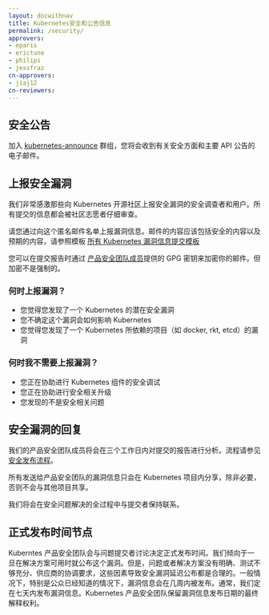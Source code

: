 ```yaml
---
layout: docwithnav
title: Kubernetes安全和公告信息
permalink: /security/
approvers:
- eparis
- erictune
- philips
- jessfraz
cn-approvers:
- jiaj12
cn-reviewers:
---
```


<!--
## Security Announcements
-->
## 安全公告
<!--
Join the [kubernetes-announce](https://groups.google.com/forum/#!forum/kubernetes-announce) group for emails about security and major API announcements.
-->
加入 [kubernetes-announce](https://groups.google.com/forum/#!forum/kubernetes-announce) 群组，您将会收到有关安全方面和主要 API 公告的电子邮件。

<!--
## Report a Vulnerability
-->
## 上报安全漏洞


<!--
We’re extremely grateful for security researchers and users that report vulnerabilities to the Kubernetes Open Source Community. All reports are thoroughly investigated by a set of community volunteers.
-->
我们非常感激那些向 Kubernetes 开源社区上报安全漏洞的安全调查者和用户。所有提交的信息都会被社区志愿者仔细审查。


<!--
To make a report, please email the private [kubernetes-security@googlegroups.com](mailto:kubernetes-security@googlegroups.com) list with the security details and the details expected for [all Kubernetes bug reports](https://git.k8s.io/kubernetes/.github/ISSUE_TEMPLATE.md).
-->
请您通过向这个匿名邮件名单上报漏洞信息。邮件的内容应该包括安全的内容以及预期的内容，请参照模板 [所有 Kubernetes 漏洞信息提交模板](https://git.k8s.io/kubernetes/.github/ISSUE_TEMPLATE.md)

<!--
You may encrypt your email to this list using the GPG keys of the [Product Security Team members](https://git.k8s.io/community/contributors/devel/security-release-process.md#product-security-team-pst). Encryption using GPG is NOT required to make a disclosure.
-->
您可以在提交报告时通过 [产品安全团队成员](https://git.k8s.io/community/contributors/devel/security-release-process.md#product-security-team-pst)提供的 GPG 密钥来加密你的邮件。但加密不是强制的。

<!--
### When Should I Report a Vulnerability?
-->
### 何时上报漏洞？

<!--
- You think you discovered a potential security vulnerability in Kubernetes
- You are unsure how a vulnerability affects Kubernetes
- You think you discovered a vulnerability in another project that Kubernetes depends on (e.g. docker, rkt, etcd)
-->
- 您觉得您发现了一个 Kubernetes 的潜在安全漏洞
- 您不确定这个漏洞会如何影响 Kubernetes
- 您觉得您发现了一个 Kubernetes 所依赖的项目（如 docker, rkt, etcd）的漏洞

<!--
### When Should I NOT Report a Vulnerability?
-->
### 何时我不需要上报漏洞？

<!--
- You need help tuning Kubernetes components for security
- You need help applying security related updates
- Your issue is not security related
-->
- 您正在协助进行 Kubernetes 组件的安全调试
- 您正在协助进行安全相关升级
- 您发现的不是安全相关问题

<!--
## Security Vulnerability Response
-->
## 安全漏洞的回复

<!--
Each report is acknowledged and analyzed by Product Security Team members within 3 working days. This will set off the [Security Release Process](https://git.k8s.io/community/contributors/devel/security-release-process.md#product-security-team-pst).
-->
我们的产品安全团队成员将会在三个工作日内对提交的报告进行分析。流程请参见 [安全发布流程](https://git.k8s.io/community/contributors/devel/security-release-process.md#product-security-team-pst)。

<!--
Any vulnerability information shared with Product Security Team stays within Kubernetes project and will not be disseminated to other projects unless it is necessary to get the issue fixed.
-->
所有发送给产品安全团队的漏洞信息只会在 Kubernetes 项目内分享，除非必要，否则不会与其他项目共享。

<!--
As the security issue moves from triage, to identified fix, to release planning we will keep the reporter updated.
-->
我们将会在安全问题解决的全过程中与提交者保持联系。

<!--
## Public Disclosure Timing
-->
## 正式发布时间节点

<!--
A public disclosure date is negotiated by the Kubernetes product security team and the bug submitter. We prefer to fully disclose the bug as soon as possible once a user mitigation is available. It is reasonable to delay disclosure when the bug or the fix is not yet fully understood, the solution is not well-tested, or for vendor coordination. The timeframe for disclosure is from immediate (especially if it's already publicly known) to a few weeks. As a basic default, we expect report date to disclosure date to be on the order of 7 days. The Kubernetes product security team holds the final say when setting a disclosure date.
-->
Kuberntes 产品安全团队会与问题提交者讨论决定正式发布时间。我们倾向于一旦在解决方案可用时就公布这个漏洞。但是，问题或者解决方案没有明确、测试不够充分、供应商的协调要求，这些因素导致安全漏洞延迟公布都是合理的。一般情况下，特别是公众已经知道的情况下，漏洞信息会在几周内被发布。通常，我们定在七天内发布漏洞信息。Kubernetes 产品安全团队保留漏洞信息发布日期的最终解释权利。

